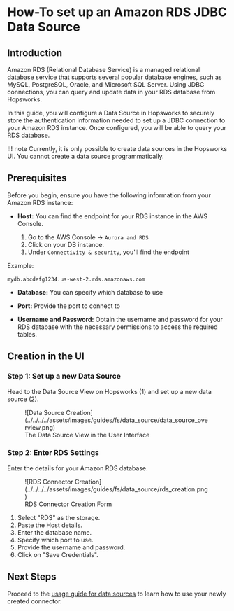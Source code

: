 # How-To set up an Amazon RDS JDBC Data Source

## Introduction

Amazon RDS (Relational Database Service) is a managed relational database service that supports several popular database engines, such as MySQL, PostgreSQL, Oracle, and Microsoft SQL Server. Using JDBC connections, you can query and update data in your RDS database from Hopsworks.

In this guide, you will configure a Data Source in Hopsworks to securely store the authentication information needed to set up a JDBC connection to your Amazon RDS instance.
Once configured, you will be able to query your RDS database.

!!! note
    Currently, it is only possible to create data sources in the Hopsworks UI. You cannot create a data source programmatically.

## Prerequisites

Before you begin, ensure you have the following information from your Amazon RDS instance:

- **Host:** You can find the endpoint for your RDS instance in the AWS Console. 

    1. Go to the AWS Console → `Aurora and RDS`
    2. Click on your DB instance.
    3. Under `Connectivity & security`, you'll find the endpoint

Example:

```
mydb.abcdefg1234.us-west-2.rds.amazonaws.com
```

- **Database:** You can specify which database to use

- **Port:** Provide the port to connect to

- **Username and Password:** Obtain the username and password for your RDS database with the necessary permissions to access the required tables.

## Creation in the UI

### Step 1: Set up a new Data Source

Head to the Data Source View on Hopsworks (1) and set up a new data source (2).

<figure markdown>
  ![Data Source Creation](../../../../assets/images/guides/fs/data_source/data_source_overview.png)
  <figcaption>The Data Source View in the User Interface</figcaption>
</figure>

### Step 2: Enter RDS Settings

Enter the details for your Amazon RDS database.

<figure markdown>
  ![RDS Connector Creation](../../../../assets/images/guides/fs/data_source/rds_creation.png)
  <figcaption>RDS Connector Creation Form</figcaption>
</figure>

1. Select "RDS" as the storage.
2. Paste the Host details.
3. Enter the database name.
4. Specify which port to use.
5. Provide the username and password.
6. Click on "Save Credentials".

## Next Steps

Proceed to the [usage guide for data sources](../usage.md) to learn how to use your newly created connector.